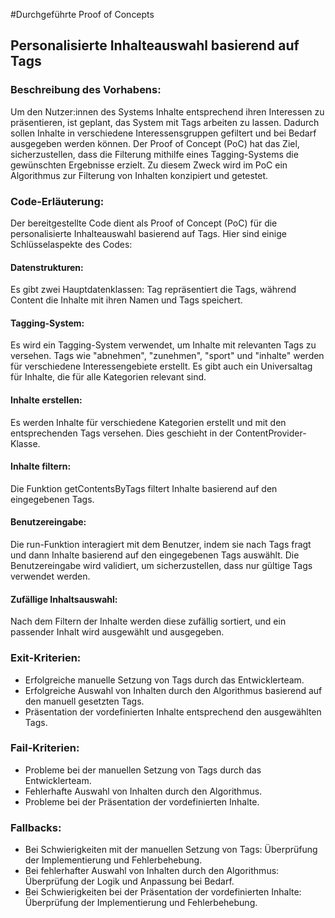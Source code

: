 #Durchgeführte Proof of Concepts

## Personalisierte Inhalteauswahl basierend auf Tags

### Beschreibung des Vorhabens­:

Um den Nutzer:innen des Systems Inhalte entsprechend ihren Interessen zu präsentieren, ist geplant, das System mit Tags arbeiten zu lassen. Dadurch sollen Inhalte in verschiedene Interessensgruppen gefiltert und bei Bedarf ausgegeben werden können. Der Proof of Concept (PoC) hat das Ziel, sicherzustellen, dass die Filterung mithilfe eines Tagging-Systems die gewünschten Ergebnisse erzielt. Zu diesem Zweck wird im PoC ein Algorithmus zur Filterung von Inhalten konzipiert und getestet.
### Code-Erläuterung:
Der bereitgestellte Code dient als Proof of Concept (PoC) für die personalisierte Inhalteauswahl basierend auf Tags. Hier sind einige Schlüsselaspekte des Codes:
#### Datenstrukturen:
Es gibt zwei Hauptdatenklassen: Tag repräsentiert die Tags, während Content die Inhalte mit ihren Namen und Tags speichert.
#### Tagging-System:
Es wird ein Tagging-System verwendet, um Inhalte mit relevanten Tags zu versehen. Tags wie "abnehmen", "zunehmen", "sport" und "inhalte" werden für verschiedene Interessengebiete erstellt. Es gibt auch ein Universaltag für Inhalte, die für alle Kategorien relevant sind.
#### Inhalte erstellen:
Es werden Inhalte für verschiedene Kategorien erstellt und mit den entsprechenden Tags versehen. Dies geschieht in der ContentProvider-Klasse.
#### Inhalte filtern:
Die Funktion getContentsByTags filtert Inhalte basierend auf den eingegebenen Tags. 
#### Benutzereingabe:
Die run-Funktion interagiert mit dem Benutzer, indem sie nach Tags fragt und dann Inhalte basierend auf den eingegebenen Tags auswählt. Die Benutzereingabe wird validiert, um sicherzustellen, dass nur gültige Tags verwendet werden.
#### Zufällige Inhaltsauswahl:
Nach dem Filtern der Inhalte werden diese zufällig sortiert, und ein passender Inhalt wird ausgewählt und ausgegeben.
### Exit-Kriterien:
- Erfolgreiche manuelle Setzung von Tags durch das Entwicklerteam.
- Erfolgreiche Auswahl von Inhalten durch den Algorithmus basierend auf den manuell gesetzten Tags.
- Präsentation der vordefinierten Inhalte entsprechend den ausgewählten Tags.
### Fail-Kriterien:
- Probleme bei der manuellen Setzung von Tags durch das Entwicklerteam.
- Fehlerhafte Auswahl von Inhalten durch den Algorithmus.
- Probleme bei der Präsentation der vordefinierten Inhalte.
### Fallbacks:
- Bei Schwierigkeiten mit der manuellen Setzung von Tags: Überprüfung der Implementierung und Fehlerbehebung.
- Bei fehlerhafter Auswahl von Inhalten durch den Algorithmus: Überprüfung der Logik und Anpassung bei Bedarf.
- Bei Schwierigkeiten bei der Präsentation der vordefinierten Inhalte: Überprüfung der Implementierung und Fehlerbehebung.
